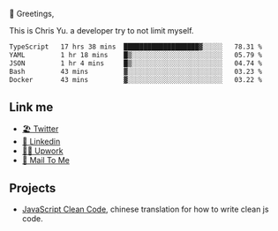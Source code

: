 👋 Greetings, 

This is Chris Yu. a developer try to not limit myself. 


<!--START_SECTION:waka-->

```txt
TypeScript   17 hrs 38 mins  ███████████████████▓░░░░░   78.31 %
YAML         1 hr 18 mins    █▒░░░░░░░░░░░░░░░░░░░░░░░   05.79 %
JSON         1 hr 4 mins     █▒░░░░░░░░░░░░░░░░░░░░░░░   04.74 %
Bash         43 mins         ▓░░░░░░░░░░░░░░░░░░░░░░░░   03.23 %
Docker       43 mins         ▓░░░░░░░░░░░░░░░░░░░░░░░░   03.22 %
```

<!--END_SECTION:waka-->

## Link me

- [🏖️ Twitter](https://twitter.com/yuetong3yu)
- [🧳 Linkedin](https://www.linkedin.com/in/yuetong3yu)
- [👨‍💻 Upwork](https://www.upwork.com/freelancers/~019f5d35fda67374fb)
- [📧 Mail To Me](mailto:yuetong3yu@gmail.com)


## Projects 

- [JavaScript Clean Code](https://js-clean-code-cn.vercel.app/), chinese translation for how to write clean js code.
